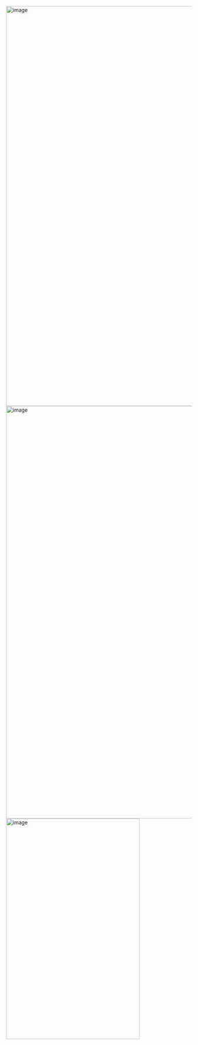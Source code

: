 <img width="1504" height="1082" alt="image" src="https://github.com/user-attachments/assets/149b598d-cffc-4aa7-a9e6-05b098e8e492" />
<img width="1348" height="1116" alt="image" src="https://github.com/user-attachments/assets/9ae5722d-578a-44cc-b00a-c846384b07c5" />
<img width="362" height="597" alt="image" src="https://github.com/user-attachments/assets/43b30257-300f-4ec3-aadc-173748d22608" />
